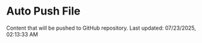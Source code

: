 # Auto Push File

Content that will be pushed to GitHub repository.
Last updated: 07/23/2025, 02:13:33 AM